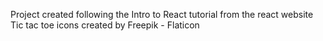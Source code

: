 Project created following the Intro to React tutorial from the react website
Tic tac toe icons created by Freepik - Flaticon

